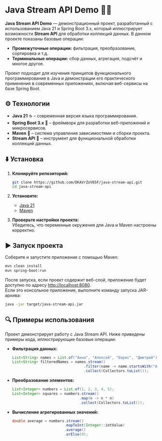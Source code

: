 # Java Stream API Demo 🔄💡

**Java Stream API Demo** — демонстрационный проект, разработанный с использованием Java 21 и Spring Boot 3.x, который иллюстрирует возможности **Stream API** для обработки коллекций данных. В данном проекте показаны базовые операции:

- **Промежуточные операции:** фильтрация, преобразование, сортировка и т.д.
- **Терминальные операции:** сбор данных, агрегация, подсчёт и многое другое.

Проект подходит для изучения принципов функционального программирования в Java и демонстрации его практического применения в современных приложениях, включая веб-сервисы на базе Spring Boot.

## ⚙️ Технологии

- **Java 21** ☕ – современная версия языка программирования.
- **Spring Boot 3.x** 🌱 – фреймворк для разработки веб-приложений и микросервисов.
- **Maven** 🔨 – система управления зависимостями и сборки проекта.
- **Stream API** 🔄 – инструмент для функциональной обработки коллекций данных.

## ⬇️ Установка

1. **Клонируйте репозиторий:**

   ```bash
   git clone https://github.com/DKAVrZoV65F/java-stream-api.git
   cd java-stream-api
   ```

2. **Установите:**
   - [Java 21](https://www.oracle.com/java/technologies/javase/jdk21-downloads.html)
   - [Maven](https://maven.apache.org/install.html)

3. **Проверьте настройки проекта:**  
   Убедитесь, что переменные окружения для Java и Maven настроены корректно.

## ▶️ Запуск проекта

Соберите и запустите приложение с помощью Maven:

```bash
mvn clean install
mvn spring-boot:run
```

После запуска, если проект содержит веб-слой, приложение будет доступно по адресу [http://localhost:8080](http://localhost:8080).  
Если это консольное приложение, выполните команду запуска JAR-архива:

```bash
java -jar target/java-stream-api.jar
```

## 🔍 Примеры использования

Проект демонстрирует работу с Java Stream API. Ниже приведены примеры кода, иллюстрирующие базовые операции:

- **Фильтрация данных:**

  ```java
  List<String> names = List.of("Анна", "Алексей", "Борис", "Дмитрий");
  List<String> filteredNames = names.stream()
                                   .filter(name -> name.startsWith("А"))
                                   .collect(Collectors.toList());
  ```

- **Преобразование элементов:**

  ```java
  List<Integer> numbers = List.of(1, 2, 3, 4, 5);
  List<Integer> squares = numbers.stream()
                                 .map(n -> n * n)
                                 .collect(Collectors.toList());
  ```

- **Вычисление агрегированных значений:**

  ```java
  double average = numbers.stream()
                          .mapToInt(Integer::intValue)
                          .average()
                          .orElse(0);
  ```
